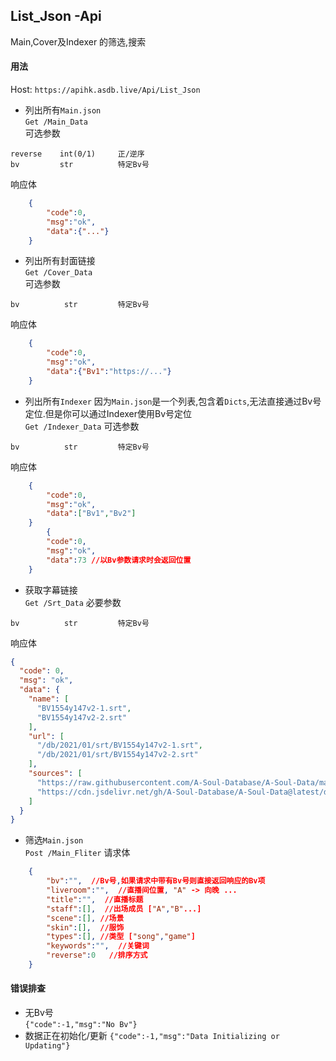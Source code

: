 ## List_Json -Api  
Main,Cover及Indexer 的筛选,搜索  
#### 用法  
Host: `https://apihk.asdb.live/Api/List_Json`  
- 列出所有`Main.json`  
`Get /Main_Data`  
可选参数  
```
reverse    int(0/1)     正/逆序
bv         str          特定Bv号
```
响应体  
```json
    {   
        "code":0,
        "msg":"ok",
        "data":{"..."}
    }
```

- 列出所有封面链接  
`Get /Cover_Data`  
可选参数  
```
bv          str         特定Bv号
```
响应体  
```json
    {   
        "code":0,
        "msg":"ok",
        "data":{"Bv1":"https://..."}
    }
```  

- 列出所有`Indexer`
因为`Main.json`是一个列表,包含着`Dicts`,无法直接通过Bv号定位.但是你可以通过Indexer使用Bv号定位  
`Get /Indexer_Data`
可选参数  
```
bv          str         特定Bv号
```
响应体  
```json
    {   
        "code":0,
        "msg":"ok",
        "data":["Bv1","Bv2"]
    }
        {   
        "code":0,
        "msg":"ok",
        "data":73 //以Bv参数请求时会返回位置
    }
```

- 获取字幕链接  
`Get /Srt_Data`
必要参数  
```
bv          str         特定Bv号
```
响应体  
```json
{
  "code": 0,
  "msg": "ok",
  "data": {
    "name": [
      "BV1554y147v2-1.srt",
      "BV1554y147v2-2.srt"
    ],
    "url": [
      "/db/2021/01/srt/BV1554y147v2-1.srt",
      "/db/2021/01/srt/BV1554y147v2-2.srt"
    ],
    "sources": [
      "https://raw.githubusercontent.com/A-Soul-Database/A-Soul-Data/main",
      "https://cdn.jsdelivr.net/gh/A-Soul-Database/A-Soul-Data@latest/db" //对于某些地区无法访问githubcontents,可以通过jsdeliever访问
    ]
  }
}
```

- 筛选`Main.json`  
`Post /Main_Fliter`
请求体  
```json
    {
        "bv":"",  //Bv号,如果请求中带有Bv号则直接返回响应的Bv项
        "liveroom":"",  //直播间位置, "A" -> 向晚 ...
        "title":"",  //直播标题
        "staff":[],  //出场成员 ["A","B"...]
        "scene":[], //场景
        "skin":[],  //服饰
        "types":[], //类型 ["song","game"]
        "keywords":"",  //关键词
        "reverse":0   //排序方式
    }
```

#### 错误排查
- 无Bv号  
`{"code":-1,"msg":"No Bv"}`  
- 数据正在初始化/更新
`{"code":-1,"msg":"Data Initializing or Updating"}`
